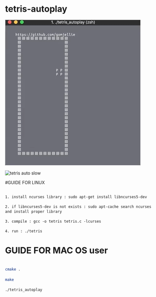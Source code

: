 # tetris-autoplay

![tetris auto fast](img/tetris_auto_fast.gif)


![tetris auto slow](img/tetris_auto_slow.gif)


#GUIDE FOR LINUX

```

1. install ncurses library : sudo apt-get install libncurses5-dev

2. if libncurses5-dev is not exists : sudo apt-cache search ncurses and install proper library

3. compile : gcc -o tetris tetris.c -lcurses

4. run : ./tetris

```

# GUIDE FOR MAC OS user

```sh

cmake .

make

./tetris_autoplay

```
